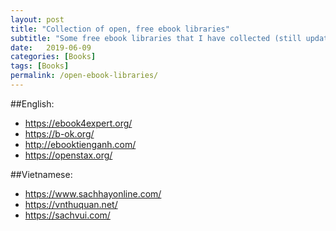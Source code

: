 ```yaml
---
layout: post
title: "Collection of open, free ebook libraries"
subtitle: "Some free ebook libraries that I have collected (still updating)"
date:   2019-06-09
categories: [Books]
tags: [Books]
permalink: /open-ebook-libraries/
---
```

##English:
- https://ebook4expert.org/
- https://b-ok.org/
- http://ebooktienganh.com/
- https://openstax.org/

##Vietnamese:
- https://www.sachhayonline.com/
- https://vnthuquan.net/
- https://sachvui.com/
